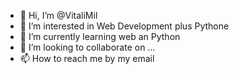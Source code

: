 - 👋 Hi, I’m @VitaliMil
- 👀 I’m interested in Web Development plus Pythone
- 🌱 I’m currently learning web an Python
- 💞️ I’m looking to collaborate on ...
- 📫 How to reach me by my email

<!---
VitaliMil/VitaliMil is a ✨ special ✨ repository because its `README.md` (this file) appears on your GitHub profile.
You can click the Preview link to take a look at your changes.
--->
